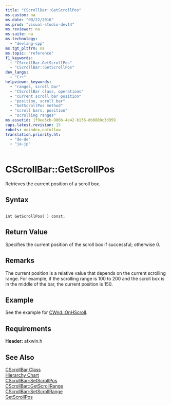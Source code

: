 ```yaml
---
title: "CScrollBar::GetScrollPos"
ms.custom: na
ms.date: "09/22/2016"
ms.prod: "visual-studio-dev14"
ms.reviewer: na
ms.suite: na
ms.technology: 
  - "devlang-cpp"
ms.tgt_pltfrm: na
ms.topic: "reference"
f1_keywords: 
  - "CScrollBar.GetScrollPos"
  - "CScrollBar::GetScrollPos"
dev_langs: 
  - "C++"
helpviewer_keywords: 
  - "ranges, scroll bar"
  - "CScrollBar class, operations"
  - "current scroll bar position"
  - "position, scroll bar"
  - "GetScrollPos method"
  - "scroll bars, position"
  - "scrolling ranges"
ms.assetid: 1f9ee5cb-906b-4e42-b136-db0808c3d959
caps.latest.revision: 15
robots: noindex,nofollow
translation.priority.ht: 
  - "de-de"
  - "ja-jp"
---
```

# CScrollBar::GetScrollPos
Retrieves the current position of a scroll box.  
  
## Syntax  
  
```  
  
int GetScrollPos( ) const;  
```  
  
## Return Value  
 Specifies the current position of the scroll box if successful; otherwise 0.  
  
## Remarks  
 The current position is a relative value that depends on the current scrolling range. For example, if the scrolling range is 100 to 200 and the scroll box is in the middle of the bar, the current position is 150.  
  
## Example  
 See the example for [CWnd::OnHScroll](../vs140/cwnd--onhscroll.md).  
  
## Requirements  
 **Header:** afxwin.h  
  
## See Also  
 [CScrollBar Class](../vs140/cscrollbar-class.md)   
 [Hierarchy Chart](../vs140/hierarchy-chart.md)   
 [CScrollBar::SetScrollPos](../vs140/cscrollbar--setscrollpos.md)   
 [CScrollBar::GetScrollRange](../vs140/cscrollbar--getscrollrange.md)   
 [CScrollBar::SetScrollRange](../vs140/cscrollbar--setscrollrange.md)   
 [GetScrollPos](http://msdn.microsoft.com/library/windows/desktop/bb787585)